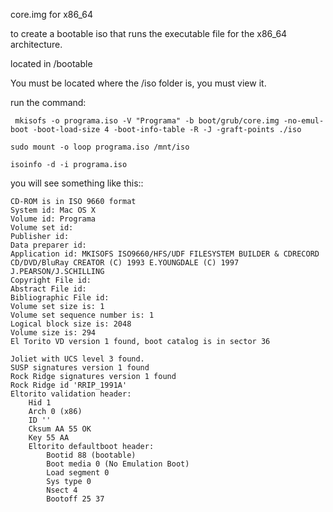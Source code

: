 core.img for x86_64

to create a bootable iso that runs the executable file for the x86_64 architecture.

located in /bootable

You must be located where the /iso folder is, you must view it.

run the command:

```
 mkisofs -o programa.iso -V "Programa" -b boot/grub/core.img -no-emul-boot -boot-load-size 4 -boot-info-table -R -J -graft-points ./iso
```

```
sudo mount -o loop programa.iso /mnt/iso
```

```
isoinfo -d -i programa.iso
```

you will see something like this::
```
CD-ROM is in ISO 9660 format
System id: Mac OS X
Volume id: Programa
Volume set id:
Publisher id:
Data preparer id:
Application id: MKISOFS ISO9660/HFS/UDF FILESYSTEM BUILDER & CDRECORD CD/DVD/BluRay CREATOR (C) 1993 E.YOUNGDALE (C) 1997 J.PEARSON/J.SCHILLING
Copyright File id:
Abstract File id:
Bibliographic File id:
Volume set size is: 1
Volume set sequence number is: 1
Logical block size is: 2048
Volume size is: 294
El Torito VD version 1 found, boot catalog is in sector 36

Joliet with UCS level 3 found.
SUSP signatures version 1 found
Rock Ridge signatures version 1 found
Rock Ridge id 'RRIP_1991A'
Eltorito validation header:
    Hid 1
    Arch 0 (x86)
    ID ''
    Cksum AA 55 OK
    Key 55 AA
    Eltorito defaultboot header:
        Bootid 88 (bootable)
        Boot media 0 (No Emulation Boot)
        Load segment 0
        Sys type 0
        Nsect 4
        Bootoff 25 37
```